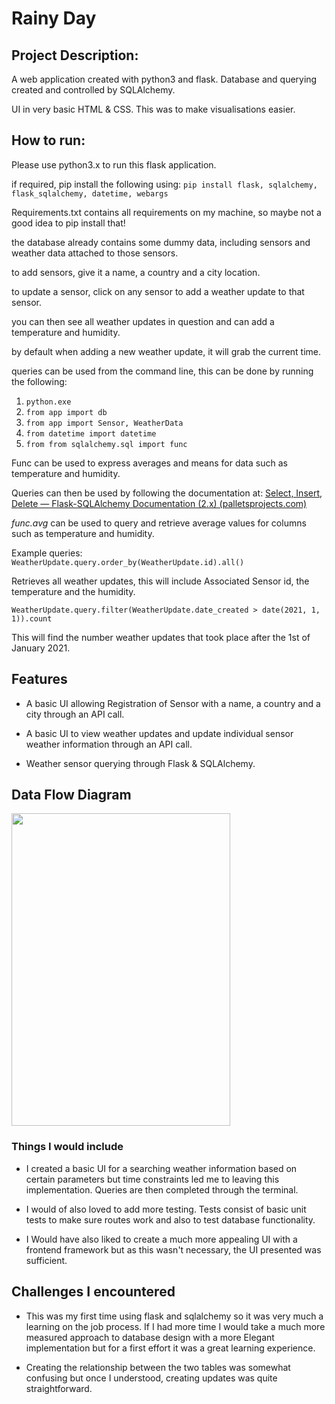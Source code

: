 

# Rainy Day

## Project Description:
A web application created with python3 and flask. Database and querying created and controlled by SQLAlchemy.

UI in very basic HTML & CSS. This was to make visualisations easier.

## How to run:
Please use python3.x to run this flask application.
 
if required, pip install the following using:
```pip install flask, sqlalchemy, flask_sqlalchemy, datetime, webargs```

Requirements.txt contains all requirements on my machine, so maybe not a good idea to pip install that!

the database already contains some dummy data, including sensors and weather data attached to those sensors. 

to add sensors, give it a name, a country and a city location. 

to update a sensor, click on any sensor to add a weather update to that sensor.

you can then see all weather updates in question and can add a temperature and humidity.

by default when adding a new weather update, it will grab the current time.

queries can be used from the command line, this can be done by running the following:
1. ```python.exe ```<br>
2. ```from app import db ```<br>
3. ```from app import Sensor, WeatherData```<br>
4. ```from datetime import datetime```<br>
5. ```from from sqlalchemy.sql import func```<br>

Func can be used to express averages and means for data such as temperature and humidity. 

Queries can then be used by following the documentation at: 
[Select, Insert, Delete — Flask-SQLAlchemy Documentation (2.x) (palletsprojects.com)](https://flask-sqlalchemy.palletsprojects.com/en/2.x/queries/#querying-records)

*func.avg* can be used to query and retrieve average values for columns such as temperature and humidity.

Example queries:<br>
```WeatherUpdate.query.order_by(WeatherUpdate.id).all()```


Retrieves all weather updates, this will include Associated Sensor id, the temperature and the humidity.

````WeatherUpdate.query.filter(WeatherUpdate.date_created > date(2021, 1, 1)).count````

This will find the number weather updates that took place after the 1st of January 2021. 

## Features 

- A basic UI allowing Registration of Sensor with a name, a country and a city through an API call. 

- A basic UI to view weather updates and update individual sensor weather information through an API call. 

- Weather sensor querying through Flask & SQLAlchemy. 

## Data Flow Diagram

<img src="Flow.png" width="350" height="500" />

### Things I would include

- I created a basic UI for a searching weather information based on certain parameters but time constraints led me 
to leaving this implementation. Queries are then completed through the terminal. 

- I would of also loved to add more testing. Tests consist of basic unit tests to make sure routes work and also to test database functionality. 

- I Would have also liked to create a much more appealing UI with a frontend framework but as this wasn't necessary, the UI presented was sufficient. 
## Challenges I encountered
- This was my first time using flask and sqlalchemy so it was very much a learning on the job process.
If I had more time I would take a much more measured approach to database design with a more
Elegant implementation but for a first effort it was a great learning experience.

- Creating the relationship between the two tables was somewhat confusing but once I understood, creating updates was quite straightforward. 


